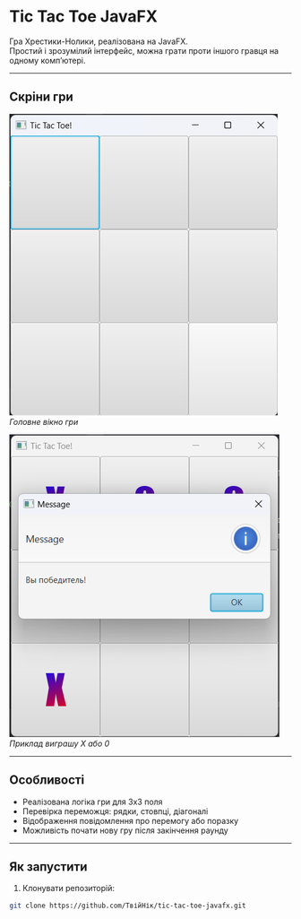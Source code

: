 # Tic Tac Toe JavaFX

Гра Хрестики-Нолики, реалізована на JavaFX.  
Простий і зрозумілий інтерфейс, можна грати проти іншого гравця на одному комп’ютері.

---

## Скріни гри

![Скрин 1](screenshots/screen1.png)  
_Головне вікно гри_  

![Скрин 2](screenshots/screen2.png)  
_Приклад виграшу Х або 0_

---

## Особливості

- Реалізована логіка гри для 3x3 поля
- Перевірка переможця: рядки, стовпці, діагоналі
- Відображення повідомлення про перемогу або поразку
- Можливість почати нову гру після закінчення раунду

---

## Як запустити

1. Клонувати репозиторій:
```bash
git clone https://github.com/ТвійНік/tic-tac-toe-javafx.git
